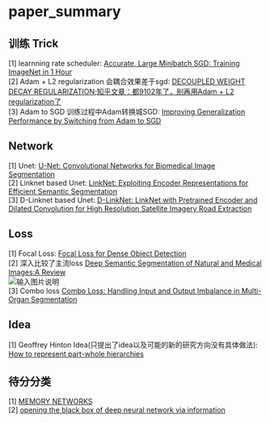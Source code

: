 # paper_summary

## 训练 Trick
[1] learnning rate scheduler: [Accurate, Large Minibatch SGD: Training ImageNet in 1 Hour](https://arxiv.org/pdf/1706.02677.pdf)  
[2] Adam + L2 regularization 会耦合效果差于sgd: [DECOUPLED WEIGHT DECAY REGULARIZATION](https://arxiv.org/pdf/1711.05101.pdf);[知乎文章：都9102年了，别再用Adam + L2 regularization了](https://zhuanlan.zhihu.com/p/63982470)  
[3] Adam to SGD 训练过程中Adam转换城SGD: [Improving Generalization Performance by Switching from Adam to SGD](https://arxiv.org/pdf/1712.07628.pdf)
## Network
[1] Unet: [U-Net: Convolutional Networks for Biomedical Image Segmentation](https://arxiv.org/pdf/1505.04597.pdf)  
[2] Linknet based Unet: [LinkNet: Exploiting Encoder Representations for Efficient Semantic Segmentation](https://arxiv.org/pdf/1707.03718.pdf)  
[3] D-Linknet based Unet: [D-LinkNet: LinkNet with Pretrained Encoder and Dilated Convolution for High Resolution Satellite Imagery Road Extraction](https://openaccess.thecvf.com/content_cvpr_2018_workshops/w4/html/Zhou_D-LinkNet_LinkNet_With_CVPR_2018_paper.html)  
## Loss
[1] Focal Loss: [Focal Loss for Dense Object Detection](https://arxiv.org/pdf/1708.02002.pdf)  
[2] 深入比较了主流loss [Deep Semantic Segmentation of Natural and Medical Images:A Review](https://arxiv.org/pdf/1910.07655.pdf)  
![输入图片说明](https://images.gitee.com/uploads/images/2021/0308/224906_756b0ba7_7672636.png "屏幕截图.png")  
[3] Combo loss [Combo Loss: Handling Input and Output Imbalance in Multi-Organ Segmentation](https://arxiv.org/pdf/1805.02798.pdf)

## Idea
[1] Geoffrey Hinton Idea(只提出了idea以及可能的新的研究方向没有具体做法): [How to represent part-whole hierarchies](https://arxiv.org/pdf/2102.12627.pdf)

## 待分分类
[1] [MEMORY NETWORKS](https://arxiv.org/pdf/1410.3916.pdf)  
[2] [opening the black box of deep neural network via information](https://arxiv.org/pdf/1703.00810.pdf)
